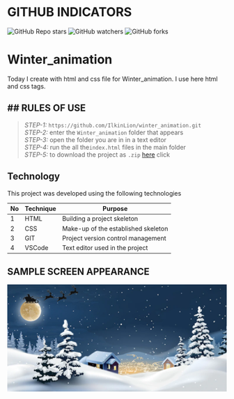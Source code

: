 # GITHUB INDICATORS

![GitHub Repo stars](https://img.shields.io/github/stars/IlkinLion/winter_animation?style=for-the-badge)
![GitHub watchers](https://img.shields.io/github/watchers/IlkinLion/winter_animation?style=for-the-badge)
![GitHub forks](https://img.shields.io/github/forks/IlkinLion/winter_animation?style=for-the-badge)

  # Winter_animation

Today I create with html and css file for Winter_animation. I use here html and css tags. 
## ## RULES OF USE

> *STEP-1:* `https://github.com/IlkinLion/winter_animation.git` <br/>
> *STEP-2:*  enter the `Winter_animation` folder that appears <br/>
> *STEP-3:*  open the folder you are in in a text editor <br/>
> *STEP-4:*  run the  all the`index.html` files in the main folder <br/>
> *STEP-5:*  to download the project as `.zip`  [here](https://github.com/IlkinLion/winter_animation/archive/refs/heads/master.zip) click <br/>


## Technology

This project was developed using the following technologies

| No | Technique | Purpose |
| - | ---------- | --------------------- |
| 1 | HTML | Building a project skeleton |
| 2 | CSS |  Make-up of the established skeleton |
| 3 | GIT |  Project version control management |
| 4 | VSCode | Text editor used in the project |


## SAMPLE SCREEN APPEARANCE

![There was a screenshot here](./screen2.png)

